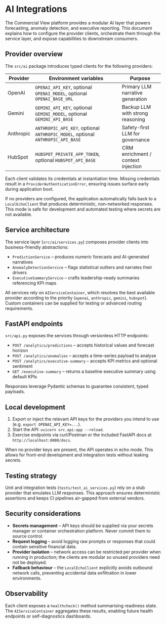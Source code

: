 # AI Integrations

The Commercial View platform provides a modular AI layer that powers forecasting,
anomaly detection, and executive reporting. This document explains how to configure
the provider clients, orchestrate them through the service layer, and expose
capabilities to downstream consumers.

## Provider overview

The `src/ai` package introduces typed clients for the following providers:

| Provider   | Environment variables                                                 | Purpose |
| ---------- | --------------------------------------------------------------------- | ------- |
| OpenAI     | `OPENAI_API_KEY`, optional `OPENAI_MODEL`, optional `OPENAI_BASE_URL`  | Primary LLM narrative generation |
| Gemini     | `GEMINI_API_KEY`, optional `GEMINI_MODEL`, optional `GEMINI_API_BASE`  | Backup LLM with strong reasoning |
| Anthropic  | `ANTHROPIC_API_KEY`, optional `ANTHROPIC_MODEL`, optional `ANTHROPIC_API_BASE` | Safety-first LLM for governance |
| HubSpot    | `HUBSPOT_PRIVATE_APP_TOKEN`, optional `HUBSPOT_API_BASE`               | CRM enrichment / context injection |

Each client validates its credentials at instantiation time. Missing credentials
result in a `ProviderAuthenticationError`, ensuring issues surface early during
application boot.

If no providers are configured, the application automatically falls back to a
`LocalEchoClient` that produces deterministic, non-networked responses. This mode
is safe for development and automated testing where secrets are not available.

## Service architecture

The service layer (`src/ai/services.py`) composes provider clients into
business-friendly abstractions:

* `PredictionService` – produces numeric forecasts and AI-generated narratives
* `AnomalyDetectionService` – flags statistical outliers and narrates their drivers
* `ExecutiveSummaryService` – crafts leadership-ready summaries referencing KPI maps

All services rely on `AIServiceContainer`, which resolves the best available
provider according to the priority (`openai`, `anthropic`, `gemini`, `hubspot`).
Custom containers can be supplied for testing or advanced routing requirements.

## FastAPI endpoints

`src/api.py` exposes the services through versionless HTTP endpoints:

* `POST /analytics/predictions` – accepts historical values and forecast horizon
* `POST /analytics/anomalies` – accepts a time-series payload to analyse
* `POST /analytics/executive-summary` – accepts KPI metrics and optional sentiment
* `GET /executive-summary` – returns a baseline executive summary using default KPIs

Responses leverage Pydantic schemas to guarantee consistent, typed payloads.

## Local development

1. Export or inject the relevant API keys for the providers you intend to use
   (e.g. `export OPENAI_API_KEY=...`).
2. Start the API: `uvicorn src.api:app --reload`.
3. Exercise endpoints via curl/Postman or the included FastAPI docs at
   `http://localhost:8000/docs`.

When no provider keys are present, the API operates in echo mode. This allows for
front-end development and integration tests without leaking secrets.

## Testing strategy

Unit and integration tests (`tests/test_ai_services.py`) rely on a stub provider
that emulates LLM responses. This approach ensures deterministic assertions and
keeps CI pipelines air-gapped from external vendors.

## Security considerations

* **Secrets management** – API keys should be supplied via your secrets manager or
  container orchestration platform. Never commit them to source control.
* **Request logging** – avoid logging raw prompts or responses that could contain
  sensitive financial data.
* **Provider isolation** – network access can be restricted per provider when running
  in production; the clients are modular so unused providers need not be deployed.
* **Fallback behaviour** – the `LocalEchoClient` explicitly avoids outbound network
  calls, preventing accidental data exfiltration in lower environments.

## Observability

Each client exposes a `healthcheck()` method summarising readiness state. The
`AIServiceContainer` aggregates these results, enabling future health endpoints or
self-diagnostics dashboards.
